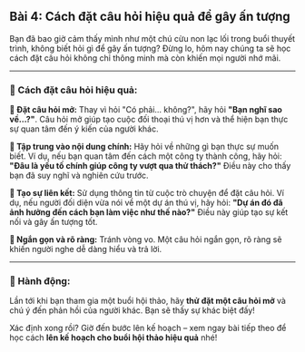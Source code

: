 ## Bài 4: Cách đặt câu hỏi hiệu quả để gây ấn tượng

Bạn đã bao giờ cảm thấy mình như một chú cừu non lạc lối trong buổi thuyết trình, không biết hỏi gì để gây ấn tượng? Đừng lo, hôm nay chúng ta sẽ học cách đặt câu hỏi không chỉ thông minh mà còn khiến mọi người nhớ mãi.

---

### 📌 Cách đặt câu hỏi hiệu quả:

**🔹 Đặt câu hỏi mở:**
Thay vì hỏi "Có phải… không?", hãy hỏi **"Bạn nghĩ sao về…?"**. Câu hỏi mở giúp tạo cuộc đối thoại thú vị hơn và thể hiện bạn thực sự quan tâm đến ý kiến của người khác.

**🔹 Tập trung vào nội dung chính:**
Hãy hỏi về những gì bạn thực sự muốn biết. Ví dụ, nếu bạn quan tâm đến cách một công ty thành công, hãy hỏi: **"Đâu là yếu tố chính giúp công ty vượt qua thử thách?"** Điều này cho thấy bạn đã suy nghĩ và nghiên cứu trước.

**🔹 Tạo sự liên kết:**
Sử dụng thông tin từ cuộc trò chuyện để đặt câu hỏi. Ví dụ, nếu người đối diện vừa nói về một dự án thú vị, hãy hỏi: **"Dự án đó đã ảnh hưởng đến cách bạn làm việc như thế nào?"** Điều này giúp tạo sự kết nối và gây ấn tượng tốt.

**🔹 Ngắn gọn và rõ ràng:**
Tránh vòng vo. Một câu hỏi ngắn gọn, rõ ràng sẽ khiến người nghe dễ dàng hiểu và trả lời.

---

### 🚀 Hành động:

Lần tới khi bạn tham gia một buổi hội thảo, hãy **thử đặt một câu hỏi mở** và chú ý đến phản hồi của người khác. Bạn sẽ thấy sự khác biệt đấy!

Xác định xong rồi? Giờ đến bước lên kế hoạch – xem ngay bài tiếp theo để học cách **lên kế hoạch cho buổi hội thảo hiệu quả** nhé!